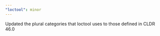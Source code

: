 ```yaml
---
"loctool": minor
---
```


Updated the plural categories that loctool uses to those defined in CLDR 46.0
